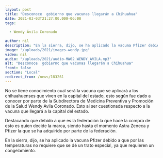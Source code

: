 ```yaml
---
layout: post
title: "Desconoce  gobierno que vacunas llegarán a Chihuahua"
date: 2021-03-03T21:27:00.000-06:00
tags:
  
  - Wendy Ávila Coronado
  
author: nil
description: "En la sierra, dijo, se ha aplicado la vacuna Pfizer debido a que por las temperaturas no requiere que se dé un trato especial."
image: "/uploads/2021/images-wendy.jpg"
video: nil
audio: "/uploads/2021/audio-MW02_WENDY_AVILA.mp3"
alt: "Desconoce  gobierno que vacunas llegarán a Chihuahua"
front: false
section: "Local"
redirect_from: /news/183261
---
```


No se tiene conocimiento cual será la vacuna que se aplicará a los chihuahuenses que viven en la capital del estado, esto según fue dado a conocer por parte de la Subdirectora de Medicina Preventiva y Promoción de la Salud Wendy Avila Coronado. Esto al ser cuestionada respecto a la vacuna que llegará a la capital del estado.

Destacando que debido a que es la federación la que hace la compra de esto es quien decide la marca, siendo hasta el momento Astra Zeneca y Pfizer la que se ha adquirido por parte de la federación.

En la sierra, dijo, se ha aplicado la vacuna Pfizer debido a que por las temperaturas no requiere que se dé un trato especial, ya que requieren un congelamiento.
